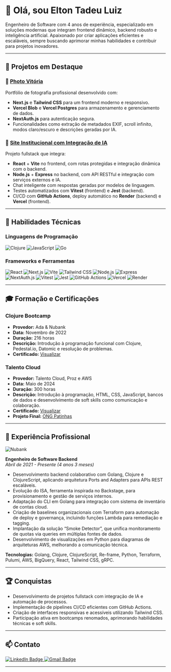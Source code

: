 
# 👋 Olá, sou Elton Tadeu Luiz

Engenheiro de Software com 4 anos de experiência, especializado em soluções modernas que integram frontend dinâmico, backend robusto e inteligência artificial. Apaixonado por criar aplicações eficientes e escaláveis, sempre buscando aprimorar minhas habilidades e contribuir para projetos inovadores.

---

## 🚀 Projetos em Destaque

### 📸 [Photo Vitória](https://photo-vitoria.vercel.app/)

Portfólio de fotografia profissional desenvolvido com:

- **Next.js** e **Tailwind CSS** para um frontend moderno e responsivo.
- **Vercel Blob** e **Vercel Postgres** para armazenamento e gerenciamento de dados.
- **NextAuth.js** para autenticação segura.
- Funcionalidades como extração de metadados EXIF, scroll infinito, modos claro/escuro e descrições geradas por IA.

### 🧠 [Site Institucional com Integração de IA](https://github.com/seu-usuario/nome-do-repositorio)

Projeto fullstack que integra:

- **React** + **Vite** no frontend, com rotas protegidas e integração dinâmica com o backend.
- **Node.js** + **Express** no backend, com API RESTful e integração com serviços externos e IA.
- Chat inteligente com respostas geradas por modelos de linguagem.
- Testes automatizados com **Vitest** (frontend) e **Jest** (backend).
- CI/CD com **GitHub Actions**, deploy automático no **Render** (backend) e **Vercel** (frontend).

---

## 🧰 Habilidades Técnicas

### Linguagens de Programação

![Clojure](https://img.shields.io/badge/Clojure-5881D8.svg?style=for-the-badge&logo=Clojure&logoColor=white)
![JavaScript](https://img.shields.io/badge/JavaScript-F7DF1E.svg?style=for-the-badge&logo=JavaScript&logoColor=black)
![Go](https://img.shields.io/badge/Go-00ADD8.svg?style=for-the-badge&logo=Go&logoColor=white)

### Frameworks e Ferramentas

![React](https://img.shields.io/badge/React-61DAFB.svg?style=for-the-badge&logo=React&logoColor=black)
![Next.js](https://img.shields.io/badge/Next.js-000000.svg?style=for-the-badge&logo=Next.js&logoColor=white)
![Vite](https://img.shields.io/badge/Vite-646CFF.svg?style=for-the-badge&logo=Vite&logoColor=white)
![Tailwind CSS](https://img.shields.io/badge/Tailwind_CSS-38B2AC.svg?style=for-the-badge&logo=Tailwind-CSS&logoColor=white)
![Node.js](https://img.shields.io/badge/Node.js-339933.svg?style=for-the-badge&logo=Node.js&logoColor=white)
![Express](https://img.shields.io/badge/Express-000000.svg?style=for-the-badge&logo=Express&logoColor=white)
![NextAuth.js](https://img.shields.io/badge/NextAuth.js-000000.svg?style=for-the-badge&logo=Next.js&logoColor=white)
![Vitest](https://img.shields.io/badge/Vitest-6E9F18.svg?style=for-the-badge&logo=Vitest&logoColor=white)
![Jest](https://img.shields.io/badge/Jest-C21325.svg?style=for-the-badge&logo=Jest&logoColor=white)
![GitHub Actions](https://img.shields.io/badge/GitHub_Actions-2088FF.svg?style=for-the-badge&logo=GitHub-Actions&logoColor=white)
![Vercel](https://img.shields.io/badge/Vercel-000000.svg?style=for-the-badge&logo=Vercel&logoColor=white)
![Render](https://img.shields.io/badge/Render-46E3B7.svg?style=for-the-badge&logo=Render&logoColor=white)

---

## 🎓 Formação e Certificações

### **Clojure Bootcamp**

- **Provedor:** Ada & Nubank
- **Data:** Novembro de 2022
- **Duração:** 216 horas
- **Descrição:** Introdução à programação funcional com Clojure, Pedestal.io, Datomic e resolução de problemas.
- **Certificado:** [Visualizar](https://github.com/user-attachments/files/16041723/Ada.Nubank._.Certificado.de.Conclusao.de.Curso.pdf)

### **Talento Cloud**

- **Provedor:** Talento Cloud, Proz e AWS
- **Data:** Maio de 2024
- **Duração:** 300 horas
- **Descrição:** Introdução à programação, HTML, CSS, JavaScript, bancos de dados e desenvolvimento de soft skills como comunicação e colaboração.
- **Certificado:** [Visualizar](https://github.com/user-attachments/files/16041720/TC19.Certificado.Elton.Tadeu.Luiz.pdf)
- **Projeto Final:** [ONG Patinhas](https://ong-patinhas.github.io/github.io/html/index.html)

---

## 💼 Experiência Profissional

![Nubank](https://img.shields.io/badge/Nubank-8A05BE.svg?style=for-the-badge&logo=Nubank&logoColor=white)

**Engenheiro de Software Backend**  
_Abril de 2021 - Presente (4 anos 3 meses)_

- Desenvolvimento backend colaborativo com Golang, Clojure e ClojureScript, aplicando arquitetura Ports and Adapters para APIs REST escaláveis.
- Evolução do ISA, ferramenta inspirada no Backstage, para provisionamento e gestão de serviços internos.
- Adaptação do CLI em Golang para integração com sistema de inventário de contas cloud.
- Criação de baselines organizacionais com Terraform para automação de deploy e governança, incluindo funções Lambda para remediação e tagging.
- Implantação da solução “Smoke Detector”, que unifica monitoramento de quotas via queries em múltiplas fontes de dados.
- Desenvolvimento de visualizações em Python para diagramas de arquiteturas AWS, melhorando a comunicação técnica.

**Tecnologias:** Golang, Clojure, ClojureScript, Re-frame, Python, Terraform, Pulumi, AWS, BigQuery, React, Tailwind CSS, gRPC.

---

## 🏆 Conquistas

- Desenvolvimento de projetos fullstack com integração de IA e automação de processos.
- Implementação de pipelines CI/CD eficientes com GitHub Actions.
- Criação de interfaces responsivas e acessíveis utilizando Tailwind CSS.
- Participação ativa em bootcamps renomados, aprimorando habilidades técnicas e soft skills.

---

## 📫 Contato

<div id="badges">
  <a href="https://www.linkedin.com/in/elton-peixoto-914452296/">
    <img src="https://img.shields.io/badge/LinkedIn-blue?style=for-the-badge&logo=linkedin&logoColor=white" alt="LinkedIn Badge"/>
  </a>
  <a href="mailto:pluizelton@gmail.com">
    <img src="https://img.shields.io/badge/Gmail-D14836?style=for-the-badge&logo=gmail&logoColor=white" alt="Gmail Badge"/>
  </a>
</div>

---


